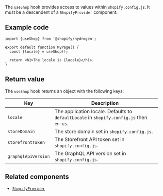 <!-- This file is generated from source code in the Shopify/hydrogen repo. Edit the files in /packages/hydrogen/src/foundation/useShop and run 'yarn generate-docs' at the root of this repo. For more information, refer to https://github.com/Shopify/shopify-dev/blob/master/content/internal/operations/hydrogen-reference-docs.md. -->

The `useShop` hook provides access to values within `shopify.config.js`. It must be a descendent of a `ShopifyProvider` component.

## Example code

```tsx
import {useShop} from '@shopify/hydrogen';

export default function MyPage() {
  const {locale} = useShop();

  return <h1>The locale is {locale}</h1>;
}
```

## Return value

The `useShop` hook returns an object with the following keys:

| Key                 | Description                                                                              |
| ------------------- | ---------------------------------------------------------------------------------------- |
| `locale`            | The application locale. Defaults to `defaultLocale` in `shopify.config.js` then `en-us`. |
| `storeDomain`       | The store domain set in `shopify.config.js`.                                             |
| `storefrontToken`   | The Storefront API token set in `shopify.config.js`.                                     |
| `graphqlApiVersion` | The GraphQL API version set in `shopify.config.js`.                                      |

## Related components

- [`ShopifyProvider`](/api/hydrogen/components/global/shopifyprovider)
